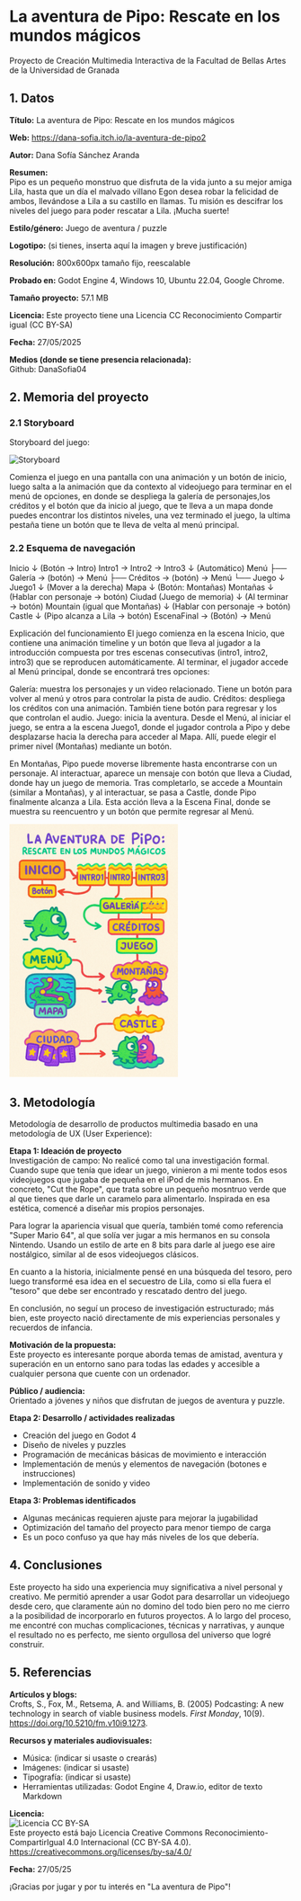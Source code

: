 # La aventura de Pipo: Rescate en los mundos mágicos

Proyecto de Creación Multimedia Interactiva de la Facultad de Bellas Artes de la Universidad de Granada


## 1. Datos

**Título:** La aventura de Pipo: Rescate en los mundos mágicos

**Web:** https://dana-sofia.itch.io/la-aventura-de-pipo2

**Autor:** Dana Sofía Sánchez Aranda

**Resumen:**  
Pipo es un pequeño monstruo que disfruta de la vida junto a su mejor amiga Lila, hasta que un día el malvado villano Egon desea robar la felicidad de ambos, llevándose a Lila a su castillo en llamas. Tu misión es descifrar los niveles del juego para poder rescatar a Lila. ¡Mucha suerte!

**Estilo/género:** Juego de aventura / puzzle

**Logotipo:** (si tienes, inserta aquí la imagen y breve justificación)

**Resolución:** 800x600px tamaño fijo, reescalable

**Probado en:** Godot Engine 4, Windows 10, Ubuntu 22.04, Google Chrome.

**Tamaño proyecto:** 57.1 MB

**Licencia:** Este proyecto tiene una Licencia CC Reconocimiento Compartir igual (CC BY-SA)

**Fecha:** 27/05/2025

**Medios (donde se tiene presencia relacionada):**  
Github: DanaSofia04

## 2. Memoria del proyecto

### 2.1 Storyboard

Storyboard del juego:

<img src="./copia_de_storyboard_pipo.png" alt="Storyboard" width="600" />

Comienza el juego en una pantalla con una animación y un botón de inicio, luego salta a la animación que da contexto al videojuego para terminar en el menú de opciones, en donde se despliega la galería de personajes,los créditos y el botón que da inicio al juego, que te lleva a un mapa donde puedes encontrar los distintos niveles, una vez terminado el juego, la ultima pestaña tiene un botón que te lleva de velta al menú principal.

### 2.2 Esquema de navegación

Inicio
  ↓ (Botón → Intro)
Intro1 → Intro2 → Intro3
  ↓ (Automático)
Menú
  ├── Galería → (botón) → Menú
  ├── Créditos → (botón) → Menú
  └── Juego
        ↓
      Juego1
        ↓ (Mover a la derecha)
      Mapa
        ↓ (Botón: Montañas)
      Montañas
        ↓ (Hablar con personaje → botón)
      Ciudad (Juego de memoria)
        ↓ (Al terminar → botón)
      Mountain (igual que Montañas)
        ↓ (Hablar con personaje → botón)
      Castle
        ↓ (Pipo alcanza a Lila → botón)
      EscenaFinal → (Botón) → Menú

Explicación del funcionamiento
El juego comienza en la escena Inicio, que contiene una animación timeline y un botón que lleva al jugador a la introducción compuesta por tres escenas consecutivas (intro1, intro2, intro3) que se reproducen automáticamente. Al terminar, el jugador accede al Menú principal, donde se encontrará tres opciones:

Galería: muestra los personajes y un video relacionado. Tiene un botón para volver al menú y otros para controlar la pista de audio.
Créditos: despliega los créditos con una animación. También tiene botón para regresar y los que controlan el audio.
Juego: inicia la aventura.
Desde el Menú, al iniciar el juego, se entra a la escena Juego1, donde el jugador controla a Pipo y debe desplazarse hacia la derecha para acceder al Mapa. Allí, puede elegir el primer nivel (Montañas) mediante un botón.

En Montañas, Pipo puede moverse libremente hasta encontrarse con un personaje. Al interactuar, aparece un mensaje con botón que lleva a Ciudad, donde hay un juego de memoria. Tras completarlo, se accede a Mountain (similar a Montañas), y al interactuar, se pasa a Castle, donde Pipo finalmente alcanza a Lila. Esta acción lleva a la Escena Final, donde se muestra su reencuentro y un botón que permite regresar al Menú.

<img src="esquema_de_navegacion_pipo.png" alt="Esquema de navegación" width="300" />


## 3. Metodología

Metodología de desarrollo de productos multimedia basado en una metodología de UX (User Experience):

**Etapa 1: Ideación de proyecto**  
Investigación de campo: 
No realicé como tal una investigación formal. Cuando supe que tenía que idear un juego, vinieron a mi mente todos esos videojuegos que jugaba de pequeña en el iPod de mis hermanos. En concreto, "Cut the Rope", que trata sobre un pequeño mosntruo verde que al que tienes que darle un caramelo para alimentarlo. Inspirada en esa estética, comencé a diseñar mis propios personajes.

Para lograr la apariencia visual que quería, también tomé como referencia "Super Mario 64", al que solía ver jugar a mis hermanos en su consola Nintendo. Usando un estilo de arte en 8 bits para darle al juego ese aire nostálgico, similar al de esos videojuegos clásicos.

En cuanto a la historia, inicialmente pensé en una búsqueda del tesoro, pero luego transformé esa idea en el secuestro de Lila, como si ella fuera el "tesoro" que debe ser encontrado y rescatado dentro del juego.

En conclusión, no seguí un proceso de investigación estructurado; más bien, este proyecto nació directamente de mis experiencias personales y recuerdos de infancia.

**Motivación de la propuesta:**  
Este proyecto es interesante porque aborda temas de amistad, aventura y superación en un entorno sano para todas las edades y accesible a cualquier persona que cuente con un ordenador.

**Público / audiencia:**  
Orientado a jóvenes y niños que disfrutan de juegos de aventura y puzzle.


**Etapa 2: Desarrollo / actividades realizadas**  
- Creación del juego en Godot 4  
- Diseño de niveles y puzzles  
- Programación de mecánicas básicas de movimiento e interacción  
- Implementación de menús y elementos de navegación (botones e instrucciones)
- Implementación de sonido y video


**Etapa 3: Problemas identificados**  
- Algunas mecánicas requieren ajuste para mejorar la jugabilidad  
- Optimización del tamaño del proyecto para menor tiempo de carga
- Es un poco confuso ya que hay más niveles de los que debería.


## 4. Conclusiones

Este proyecto ha sido una experiencia muy significativa a nivel personal y creativo. Me permitió aprender a usar Godot para desarrollar un videojuego desde cero, que claramente aún no domino del todo bien pero no me cierro a la posibilidad de incorporarlo en futuros proyectos. A lo largo del proceso, me encontré con muchas complicaciones, técnicas y narrativas, y aunque el resultado no es perfecto, me siento orgullosa del universo que logré construir.


## 5. Referencias

**Artículos y blogs:**  
Crofts, S., Fox, M., Retsema, A. and Williams, B. (2005) Podcasting: A new technology in search of viable business models. *First Monday*, 10(9). https://doi.org/10.5210/fm.v10i9.1273.

**Recursos y materiales audiovisuales:**  
- Música: (indicar si usaste o crearás)  
- Imágenes: (indicar si usaste)  
- Tipografía: (indicar si usaste)  
- Herramientas utilizadas: Godot Engine 4, Draw.io, editor de texto Markdown


**Licencia:**  
![Licencia CC BY-SA](https://i.creativecommons.org/l/by-sa/4.0/88x31.png)  
Este proyecto está bajo Licencia Creative Commons Reconocimiento-CompartirIgual 4.0 Internacional (CC BY-SA 4.0).  
https://creativecommons.org/licenses/by-sa/4.0/


**Fecha:** 27/05/25


¡Gracias por jugar y por tu interés en "La aventura de Pipo"!

